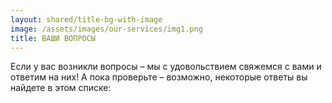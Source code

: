 ```yaml
---
layout: shared/title-bg-with-image
image: /assets/images/our-services/img1.png
title: ВАШИ ВОПРОСЫ
---
```


Если у вас возникли вопросы – мы с удовольствием свяжемся с вами и ответим на них!
А пока проверьте – возможно, некоторые ответы вы найдете в этом списке:

